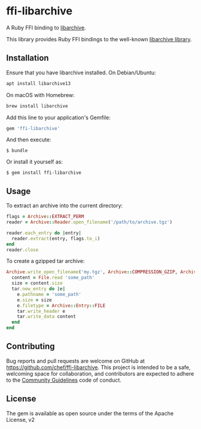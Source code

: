 ffi-libarchive
==============
A Ruby FFI binding to [libarchive][0].

This library provides Ruby FFI bindings to the well-known
[libarchive library][0].

## Installation

Ensure that you have libarchive installed. On Debian/Ubuntu:

```sh
apt install libarchive13
```

On macOS with Homebrew:
```sh
brew install libarchive
```

Add this line to your application's Gemfile:

```ruby
gem 'ffi-libarchive'
```

And then execute:

```shell
$ bundle
```

Or install it yourself as:

```shell
$ gem install ffi-libarchive
```

## Usage

To extract an archive into the current directory:

```ruby
flags = Archive::EXTRACT_PERM
reader = Archive::Reader.open_filename('/path/to/archive.tgz')

reader.each_entry do |entry|
  reader.extract(entry, flags.to_i)
end
reader.close
```

To create a gzipped tar archive:

```ruby
Archive.write_open_filename('my.tgz', Archive::COMPRESSION_GZIP, Archive::FORMAT_TAR_PAX_RESTRICTED) do |tar|
  content = File.read 'some_path'
  size = content.size
  tar.new_entry do |e|
    e.pathname = 'some_path'
    e.size = size
    e.filetype = Archive::Entry::FILE
    tar.write_header e
    tar.write_data content
  end
end
```

## Contributing

Bug reports and pull requests are welcome on GitHub at <https://github.com/chef/ffi-libarchive>. This project is intended to be a safe, welcoming space for collaboration, and contributors are expected to adhere to the [Community Guidelines](https://docs.chef.io/community_guidelines.html) code of conduct.

## License

The gem is available as open source under the terms of the Apache License, v2

[0]: https://github.com/libarchive/libarchive
